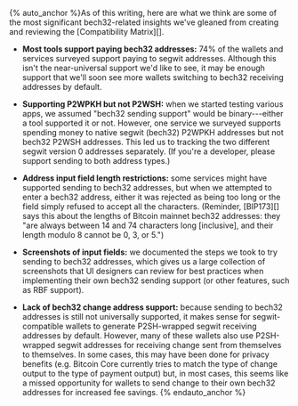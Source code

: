{% auto_anchor %}As of this writing, here are what we think are some of the most
significant bech32-related insights we've gleaned from creating and
reviewing the [Compatibility Matrix][].

- **Most tools support paying bech32 addresses:** 74% of the wallets and
  services surveyed support paying to segwit addresses.  Although this
  isn't the near-universal support we'd like to see, it may be enough
  support that we'll soon see more wallets switching to bech32 receiving
  addresses by default.

- **Supporting P2WPKH but not P2WSH:** when we started testing various
  apps, we assumed "bech32 sending support" would be binary---either a
  tool supported it or not.  However, one service we surveyed supports
  spending money to native segwit (bech32) P2WPKH addresses but not
  bech32 P2WSH addresses.  This led us to tracking the two different
  segwit version 0 addresses separately.  (If you're a developer, please
  support sending to both address types.)

- **Address input field length restrictions:** some services might have
  supported sending to bech32 addresses, but when we attempted to enter
  a bech32 address, either it was rejected as being too long or the field
  simply refused to accept all the characters.  (Reminder, [BIP173][]
  says this about the lengths of Bitcoin mainnet bech32 addresses:
  they "are always between 14 and 74 characters long [inclusive],
  and their length modulo 8 cannot be 0, 3, or 5.")

- **Screenshots of input fields:** we documented the steps we took to
  try sending to bech32 addresses, which gives us a large collection of
  screenshots that UI designers can review for best practices when
  implementing their own bech32 sending support (or other features, such
  as RBF support).

- **Lack of bech32 change address support:** because sending to bech32
  addresses is still not universally supported, it makes sense for
  segwit-compatible wallets to generate P2SH-wrapped segwit receiving
  addresses by default.  However, many of these wallets also use
  P2SH-wrapped segwit addresses for receiving change sent from
  themselves to themselves.  In some cases, this may have been done for
  privacy benefits (e.g.  Bitcoin Core currently tries to match the type
  of change output to the type of payment output) but, in most cases,
  this seems like a missed opportunity for wallets to send change to
  their own bech32 addresses for increased fee savings.
{% endauto_anchor %}
